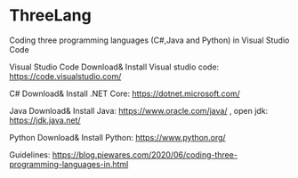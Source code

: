 # ThreeLang
Coding three programming languages (C#,Java and Python) in Visual Studio Code

Visual Studio Code
Download& Install Visual studio code: https://code.visualstudio.com/

C#
Download& Install .NET Core: https://dotnet.microsoft.com/

Java
Download& Install Java: https://www.oracle.com/java/ , open jdk: https://jdk.java.net/

Python
Download& Install Python: https://www.python.org/

Guidelines:
https://blog.piewares.com/2020/06/coding-three-programming-languages-in.html
